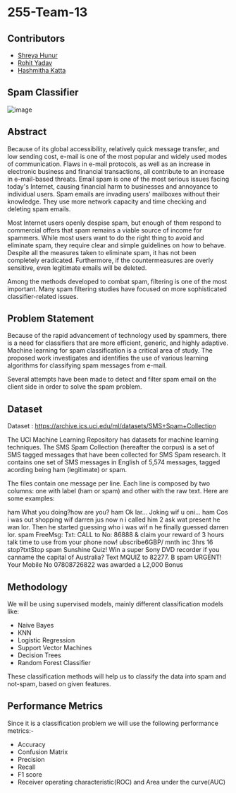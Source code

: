 # 255-Team-13

## Contributors
* [Shreya Hunur](https://github.com/shreyahunur) <br/>
* [Rohit Yadav](https://github.com/Rohitky34) <br/>
* [Hashmitha Katta](https://github.com/hashmithakatta) <br/>

## Spam Classifier 
![image](https://user-images.githubusercontent.com/64269342/164372641-e1073755-48de-481c-823d-643dd9bfdb11.png)

## Abstract 

Because of its global accessibility, relatively quick message transfer, and low sending cost, e-mail is one of the most popular and widely used modes of communication. Flaws in e-mail protocols, as well as an increase in electronic business and financial transactions, all contribute to an increase in e-mail-based threats. Email spam is one of the most serious issues facing today's Internet, causing financial harm to businesses and annoyance to individual users. Spam emails are invading users' mailboxes without their knowledge. They use more network capacity and time checking and deleting spam emails.

Most Internet users openly despise spam, but enough of them respond to commercial offers that spam remains a viable source of income for spammers. While most users want to do the right thing to avoid and eliminate spam, they require clear and simple guidelines on how to behave. Despite all the measures taken to eliminate spam, it has not been completely eradicated. Furthermore, if the countermeasures are overly sensitive, even legitimate emails will be deleted.

Among the methods developed to combat spam, filtering is one of the most important. Many spam filtering studies have focused on more sophisticated classifier-related issues.

## Problem Statement 

Because of the rapid advancement of technology used by spammers, there is a need for classifiers that are more efficient, generic, and highly adaptive.
Machine learning for spam classification is a critical area of study. The proposed work investigates and identifies the use of various learning algorithms for classifying spam messages from e-mail.

Several attempts have been made to detect and filter spam email on the client side in order to solve the spam problem.


## Dataset

Dataset : https://archive.ics.uci.edu/ml/datasets/SMS+Spam+Collection

The UCI Machine Learning Repository has datasets for machine learning techniques. The SMS Spam Collection (hereafter the corpus) is a set of SMS tagged messages that have been collected for SMS Spam research. It contains one set of SMS messages in English of 5,574 messages, tagged acording being ham (legitimate) or spam. 

The files contain one message per line. Each line is composed by two columns: one with label (ham or spam) and other with the raw text. Here are some examples:

ham   What you doing?how are you?
ham   Ok lar... Joking wif u oni...
ham   Cos i was out shopping wif darren jus now n i called him 2 ask wat present he wan lor. Then he started guessing who i was wif n he finally guessed darren lor.
spam   FreeMsg: Txt: CALL to No: 86888 & claim your reward of 3 hours talk time to use from your phone now! ubscribe6GBP/ mnth inc 3hrs 16 stop?txtStop
spam   Sunshine Quiz! Win a super Sony DVD recorder if you canname the capital of Australia? Text MQUIZ to 82277. B
spam   URGENT! Your Mobile No 07808726822 was awarded a L2,000 Bonus 

## Methodology

We will be using supervised models, mainly different classification models like:

* Naive Bayes
* KNN
* Logistic Regression
* Support Vector Machines
* Decision Trees
* Random Forest Classifier

These classification methods will help us to classify the data into spam and not-spam, based on given features. 

## Performance Metrics 

Since it is a classification problem we will use the following performance metrics:-

* Accuracy
* Confusion Matrix
* Precision
* Recall
* F1 score
* Receiver operating characteristic(ROC) and Area under the curve(AUC)
